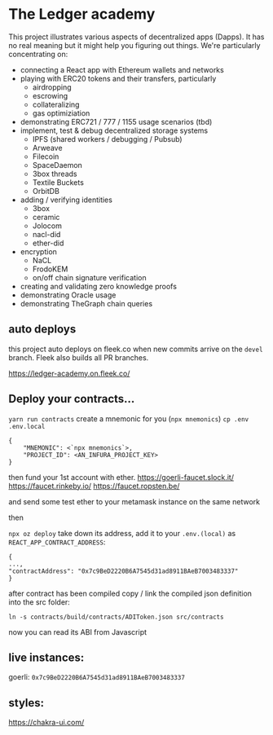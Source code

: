 # The Ledger academy

This project illustrates various aspects of decentralized apps (Dapps). It has no real meaning but it might help you figuring out things. We're particularly concentrating on:

- connecting a React app with Ethereum wallets and networks
- playing with ERC20 tokens and their transfers, particularly
    - airdropping
    - escrowing
    - collateralizing
    - gas optimiziation
- demonstrating ERC721 / 777 / 1155 usage scenarios (tbd)
- implement, test & debug decentralized storage systems
    - IPFS (shared workers / debugging / Pubsub)
    - Arweave
    - Filecoin
    - SpaceDaemon
    - 3box threads
    - Textile Buckets
    - OrbitDB
- adding / verifying identities
    - 3box
    - ceramic
    - Jolocom
    - nacl-did
    - ether-did
- encryption
    - NaCL
    - FrodoKEM
    - on/off chain signature verification
- creating and validating zero knowledge proofs
- demonstrating Oracle usage
- demonstrating TheGraph chain queries

## auto deploys

this project auto deploys on fleek.co when new commits arrive on the `devel` branch. Fleek also builds all PR branches.

https://ledger-academy.on.fleek.co/

## Deploy your contracts...

`yarn run contracts`
create a mnemonic for you (`npx mnemonics`)
`cp .env .env.local`
```
{
    "MNEMONIC": <`npx mnemonics`>,
    "PROJECT_ID": <AN_INFURA_PROJECT_KEY>
}
```

then fund your 1st account with ether.
https://goerli-faucet.slock.it/
https://faucet.rinkeby.io/
https://faucet.ropsten.be/

and send some test ether to your metamask instance on the same network

then

`npx oz deploy` take down its address, add it to your `.env.(local)` as `REACT_APP_CONTRACT_ADDRESS`:

```
{
...,
"contractAddress": "0x7c9BeD2220B6A7545d31ad8911BAeB7003483337"
}
```

after contract has been compiled copy / link the compiled json definition into the src folder:

```
ln -s contracts/build/contracts/ADIToken.json src/contracts
```

now you can read its ABI from Javascript

## live instances:

goerli: `0x7c9BeD2220B6A7545d31ad8911BAeB7003483337`

## styles:

https://chakra-ui.com/

